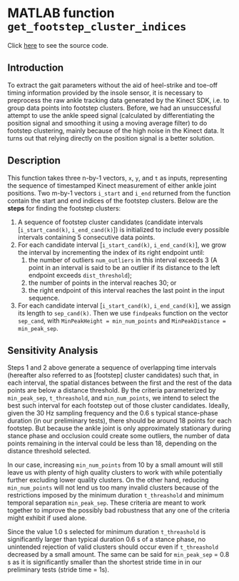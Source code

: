 # MATLAB function `get_footstep_cluster_indices`

Click [here](get_footstep_cluster_indices.m) to see the source code.

## Introduction
To extract the gait parameters without the aid of heel-strike and toe-off timing information provided by the insole sensor, it is necessary to preprocess the raw ankle tracking data generated by the Kinect SDK, i.e. to group data points into footstep clusters. Before, we had an unsuccessful attempt to use the ankle speed signal (calculated by differentiating the position signal and smoothing it using a moving average filter) to do footstep clustering, mainly because of the high noise in the Kinect data. It turns out that relying directly on the position signal is a better solution.

## Description
This function takes three n-by-1 vectors, `x`, `y`, and `t` as inputs, representing the sequence of timestamped Kinect measurement of either ankle joint positions. Two m-by-1 vectors `i_start` and `i_end` returned from the function contain the start and end indices of the footstep clusters. Below are the **steps** for finding the footstep clusters:

1. A sequence of footstep cluster candidates (candidate intervals [`i_start_cand(k)`, `i_end_cand(k)`]) is initialized to include every possible intervals containing 5 consecutive data points.
2. For each candidate interval [`i_start_cand(k)`, `i_end_cand(k)`], we grow the interval by incrementing the index of its right endpoint until:
    1. the number of outliers `num_outliers` in this interval exceeds 3 (A point in an interval is said to be an outlier if its distance to the left endpoint exceeds `dist_threshold`);
    2. the number of points in the interval reaches 30; or
    3. the right endpoint of this interval reaches the last point in the input sequence.
3. For each candidate interval [`i_start_cand(k)`, `i_end_cand(k)`], we assign its length to `sep_cand(k)`. Then we use `findpeaks` function on the vector `sep_cand`, with `MinPeakHeight = min_num_points` and `MinPeakDistance = min_peak_sep`.

## Sensitivity Analysis

Steps 1 and 2 above generate a sequence of overlapping time intervals (hereafter also referred to as [footstep] cluster candidates) such that, in each interval, the spatial distances between the first and the rest of the data points are below a distance threshold. By the criteria parameterized by `min_peak_sep`, `t_threashold`, and `min_num_points`, we intend to select the best such interval for each footstep out of those cluster candidates. Ideally, given the 30 Hz sampling frequency and the 0.6 s typical stance-phase duration (in our preliminary tests), there should be around 18 points for each footstep. But because the ankle joint is only approximately stationary during stance phase and occlusion could create some outliers, the number of data points remaining in the interval could be less than 18, depending on the distance threshold selected.

In our case, increasing `min_num_points` from 10 by a small amount will still leave us with plenty of high quality clusters to work with while potentially further excluding lower quality clusters. On the other hand, reducing `min_num_points` will not lend us too many invalid clusters because of the restrictions imposed by the minimum duration `t_threashold` and minimum temporal separation `min_peak_sep`. These criteria are meant to work together to improve the possibly bad robustness that any one of the criteria might exhibit if used alone. 

Since the value 1.0 s selected for minimum duration `t_threashold` is significantly larger than typical duration 0.6 s of a stance phase, no unintended rejection of valid clusters should occur even if `t_threashold` decreased by a small amount. The same can be said for `min_peak_sep` = 0.8 s as it is significantly smaller than the shortest stride time in in our preliminary tests (stride time = 1s).

